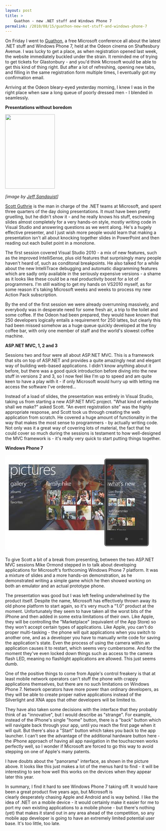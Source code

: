 ```yaml
---
layout: post
title: >
    Guathon - new .NET stuff and Windows Phone 7
permalink: /2010/08/15/guathon-new-net-stuff-and-windows-phone-7
---
```

On Friday I went to <a href="http://developerdeveloperdeveloper.com/gulon/">Guathon</a>, a free Microsoft conference all about the latest .NET stuff and Windows Phone 7, held at the Odeon cinema on Shaftesbury Avenue. I was lucky to get a place, as when registration opened last week, the website immediately buckled under the strain. It reminded me of trying to get tickets for Glastonbury - and you'd think Microsoft would be able to get this kind of thing right. But after a lot of refreshing, opening new tabs, and filling in the same registration form multiple times, I eventually got my confirmation email.

Arriving at the Odeon bleary-eyed yesterday morning, I knew I was in the right place when saw a long queue of poorly dressed men - I blended in seamlessly.

<strong>Presentations without boredom</strong>

<a href="http://alexwarrenblog.files.wordpress.com/2010/08/sguthrie.jpg"><img class="alignnone size-full wp-image-331" title="sguthrie" src="http://alexwarrenblog.files.wordpress.com/2010/08/sguthrie.jpg" alt="" width="160" height="240" /></a>

<em>[image by </em><a href="http://www.flickr.com/photos/48003527@N00/480376936/"><em>Jeff Sandquist</em></a><em>]</em>

<a href="http://www.microsoft.com/presspass/exec/guthrie/">Scott Guthrie</a> is the man in charge of the .NET teams at Microsoft, and spent three quarters of the day doing presentations. It must have been pretty gruelling, but he didn't show it - and he really knows his stuff, eschewing slides almost completely for a very hands-on style, mostly writing code in Visual Studio and answering questions as we went along. He's a hugely effective presenter, and I just wish more people would learn that making a presentation isn't all about knocking together slides in PowerPoint and then reading out each bullet point in a monotone.

The first session covered Visual Studio 2010 - a mix of new features, such as the improved IntelliSense, plus old features that surprisingly many people haven't heard of, such as conditonal breakpoints. He also talked for a while about the new IntelliTrace debugging and automatic diagramming features which are sadly only available in the seriously expensive versions - a shame as it looks like these could be a real productivity boost for a lot of programmers. I'm still waiting to get my hands on VS2010 myself, as for some reason it's taking Microsoft weeks and weeks to process my new Action Pack subscription.

By the end of the first session we were already overrunning massively, and everybody was in desperate need for some fresh air, a trip to the toilet and some coffee. If the Odeon had been prepared, they would have known that 250 developers logically entails a requirement for 250 lattes, but clearly this had been missed somehow as a huge queue quickly developed at the tiny coffee bar, with only one member of staff and the world's slowest coffee machine.

<strong>ASP.NET MVC, 1, 2 and 3</strong>

Sessions two and four were all about ASP.NET MVC. This is a framework that sits on top of ASP.NET and provides a quite amazingly neat and elegant way of building web-based applications. I didn't know anything about it before, but there was a good quick introduction before diving into the new stuff in versions 2 and 3, so I now feel like I'm up to speed and am quite keen to have a play with it - if only Microsoft would hurry up with letting me access the software I've ordered...

Instead of a load of slides, the presentation was entirely in Visual Studio, taking us from starting a new ASP.NET MVC project. "What kind of website shall we make?" asked Scott. "An event registration site" was the highly appropriate response, and Scott took us through creating the web application from scratch. He covered a huge amount of functionality in the way that makes the most sense to programmers - by actually writing code. Not only was it a great way of covering lots of material, the fact that he could cover so much during the sessions is testament to how well-designed the MVC framework is - it's really very quick to start putting things together.

<strong>Windows Phone 7</strong>

<img class="alignnone" title="Windows Phone 7" src="/images/2010/msnbcmedia2.msn.com-j-MSNBC-Components-Photo-_new-500x_pictureshub.grid-6x2.jpg" alt="" width="474" height="312" />

To give Scott a bit of a break from presenting, between the two ASP.NET MVC sessions Mike Ormond stepped in to talk about developing applications for Microsoft's forthcoming Windows Phone 7 platform. It was a mixture of slides and a more hands-on demonstration, as he demonstrated writing a simple game which he then showed working on both an emulator and an actual prototype phone.

The presentation was good but I was left feeling underwhelmed by the product itself. Despite the name, Microsoft has effectively thrown away its old phone platform to start again, so it's very much a "1.0" product at the moment. Unfortunately they seem to have taken all the worst bits of the iPhone and then added in some extra limitations of their own. Like Apple, they will be controlling the "Marketplace" (equivalent of the App Store) so they won't accept certain types of applications. Like Apple, you can't do proper multi-tasking - the phone will quit applications when you switch to another one, and as a developer you have to manually write code for saving the application's state. Even the process of using the camera within an application causes it to restart, which seems very cumbersome. And for the moment they've even locked down things such as access to the camera flash LED, meaning no flashlight applications are allowed. This just seems dumb.

One of the positive things to come from Apple's control freakery is that at least mobile network operators can't stuff the phone with crappy applications themselves, but there are no such limitations on Windows Phone 7. Network operators have more power than ordinary developers, as they will be able to create proper native applications instead of the Silverlight and XNA apps that other developers will be limited to.

They have also taken some decisions with the interface that they probably think of as "innovative", but I would describe as "strange". For example, instead of the iPhone's single "home" button, there is a "back" button which will navigate back through your app, until you reach the first page when it will quit. But there's also a "Start" button which takes you back to the app launcher. I can't see the advantage of the additional hardware button here - the iPhone approach of having all app navigation in the touchscreen works perfectly well, so I wonder if Microsoft are forced to go this way to avoid stepping on one of Apple's many patents.

I have doubts about the "panorama" interface, as shown in the picture above. It looks like this just makes a lot of the menus hard to find - it will be interesting to see how well this works on the devices when they appear later this year.

In summary, I find it hard to see Windows Phone 7 taking off. It would have been a great product five years ago, but Microsoft is clearly desperately chasing Apple and Android and is way behind. I like the idea of .NET on a mobile device - it would certainly make it easier for me to port my own existing applications to a mobile phone - but there's nothing (yet) that makes it stand out in any area ahead of the competition, so any mobile app developer is going to have an extremely limited potential user base. It's too little, too late.